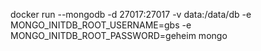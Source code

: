 docker run --mongodb -d 27017:27017 -v data:/data/db -e MONGO_INITDB_ROOT_USERNAME=gbs -e MONGO_INITDB_ROOT_PASSWORD=geheim mongo